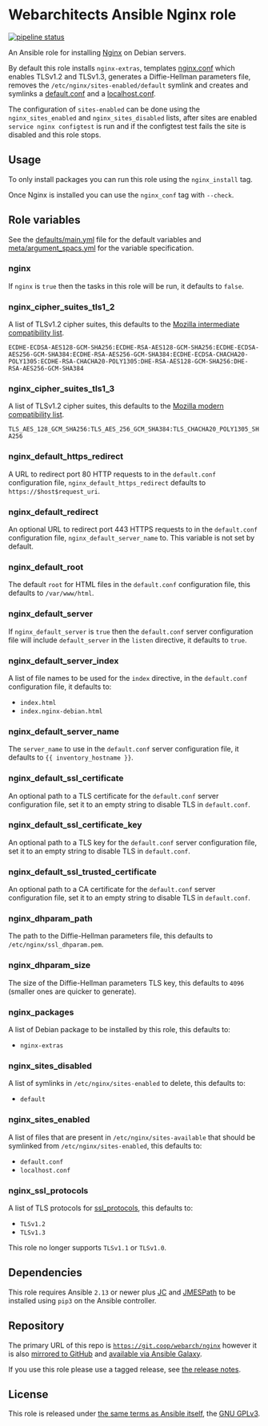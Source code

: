 # Webarchitects Ansible Nginx role 

[![pipeline status](https://git.coop/webarch/nginx/badges/master/pipeline.svg)](https://git.coop/webarch/nginx/-/commits/master)

An Ansible role for installing [Nginx](https://nginx.org/en/) on Debian servers.

By default this role installs `nginx-extras`, templates [nginx.conf](templates/nginx.conf.j2) which enables TLSv1.2 and TLSv1.3, generates a Diffie-Hellman parameters file, removes the `/etc/nginx/sites-enabled/default` symlink and creates and symlinks a [default.conf](templates/default.conf.j2) and a [localhost.conf](templates/localhost.conf.j2).

The configuration of `sites-enabled` can be done using the `nginx_sites_enabled` and `nginx_sites_disabled` lists, after sites are enabled `service nginx configtest` is run and if the configtest test fails the site is disabled and this role stops.

## Usage

To only install packages you can run this role using the `nginx_install` tag.

Once Nginx is installed you can use the `nginx_conf` tag with `--check`.

## Role variables

See the [defaults/main.yml](defaults/main.yml) file for the default variables and [meta/argument_spacs.yml](meta/argument_specs.yml) for the variable specification.

### nginx

If `nginx` is `true` then the tasks in this role will be run, it defaults to `false`.

### nginx_cipher_suites_tls1_2

A list of TLSv1.2 cipher suites, this defaults to the [Mozilla intermediate compatibility list](https://wiki.mozilla.org/Security/Server_Side_TLS#Intermediate_compatibility_.28recommended.29).

`ECDHE-ECDSA-AES128-GCM-SHA256:ECDHE-RSA-AES128-GCM-SHA256:ECDHE-ECDSA-AES256-GCM-SHA384:ECDHE-RSA-AES256-GCM-SHA384:ECDHE-ECDSA-CHACHA20-POLY1305:ECDHE-RSA-CHACHA20-POLY1305:DHE-RSA-AES128-GCM-SHA256:DHE-RSA-AES256-GCM-SHA384`

### nginx_cipher_suites_tls1_3

A list of TLSv1.2 cipher suites, this defaults to the [Mozilla modern compatibility list](https://wiki.mozilla.org/Security/Server_Side_TLS#Modern_compatibility).

`TLS_AES_128_GCM_SHA256:TLS_AES_256_GCM_SHA384:TLS_CHACHA20_POLY1305_SHA256`

### nginx_default_https_redirect

A URL to redirect port 80 HTTP requests to in the `default.conf` configuration file, `nginx_default_https_redirect` defaults to `https://$host$request_uri`.

### nginx_default_redirect

An optional URL to redirect port 443 HTTPS requests to in the `default.conf` configuration file, `nginx_default_server_name` to. This variable is not set by default.

### nginx_default_root

The default `root` for HTML files in the `default.conf` configuration file, this defaults to `/var/www/html`.

### nginx_default_server

If `nginx_default_server` is `true` then the `default.conf` server configuration file will include `default_server` in the `listen` directive, it defaults to `true`.

### nginx_default_server_index

A list of file names to be used for the `index` directive, in the `default.conf` configuration file, it defaults to:

* `index.html`
* `index.nginx-debian.html`

### nginx_default_server_name

The `server_name` to use in the `default.conf` server configuration file, it defaults to `{{ inventory_hostname }}`.

### nginx_default_ssl_certificate

An optional path to a TLS certificate for the `default.conf` server configuration file, set it to an empty string to disable TLS in `default.conf`.

### nginx_default_ssl_certificate_key

An optional path to a TLS key for the `default.conf` server configuration file, set it to an empty string to disable TLS in `default.conf`.

### nginx_default_ssl_trusted_certificate

An optional path to a CA certificate for the `default.conf` server configuration file, set it to an empty string to disable TLS in `default.conf`.

### nginx_dhparam_path

The path to the Diffie-Hellman parameters file, this defaults to `/etc/nginx/ssl_dhparam.pem`.

### nginx_dhparam_size

The size of the Diffie-Hellman parameters TLS key, this defaults to `4096` (smaller ones are quicker to generate).

### nginx_packages

A list of Debian package to be installed by this role, this defaults to:

* `nginx-extras`

### nginx_sites_disabled

A list of symlinks in `/etc/nginx/sites-enabled` to delete, this defaults to:

* `default`

### nginx_sites_enabled

A list of files that are present in `/etc/nginx/sites-available` that should be symlinked from `/etc/nginx/sites-enabled`, this defaults to:

* `default.conf`
* `localhost.conf`

### nginx_ssl_protocols

A list of TLS protocols for [ssl_protocols](https://nginx.org/en/docs/http/ngx_http_ssl_module.html#ssl_protocols), this defaults to:

* `TLSv1.2`
* `TLSv1.3`

This role no longer supports `TLSv1.1` or `TLSv1.0`.

## Dependencies

This role requires Ansible `2.13` or newer plus [JC](https://pypi.org/project/jc/) and [JMESPath](https://pypi.org/project/jmespath/) to be installed using `pip3` on the Ansible controller.

## Repository

The primary URL of this repo is [`https://git.coop/webarch/nginx`](https://git.coop/webarch/nginx) however it is also [mirrored to GitHub](https://github.com/webarch-coop/ansible-role-nginx) and [available via Ansible Galaxy](https://galaxy.ansible.com/chriscroome/nginx).

If you use this role please use a tagged release, see [the release notes](https://git.coop/webarch/nginx/-/releases).

## License

This role is released under [the same terms as Ansible itself](https://github.com/ansible/ansible/blob/devel/COPYING), the [GNU GPLv3](LICENSE).

